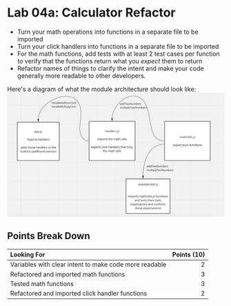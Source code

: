 Lab 04a: Calculator Refactor
===

- Turn your math operations into functions in a separate file to be imported
- Turn your click handlers into functions in a separate file to be imported
- For the math functions, add tests with at least 2 test cases per function to verify that the functions return what you _expect_ them to return
- Refactor names of things to clarify the intent and make your code generally more readable to other developers.

Here's a diagram of what the module architecture should look like:
![](./import-export.png)

## Points Break Down

Looking For | Points (10)
:--|--:
Variables with clear intent to make code more readable | 2
Refactored and imported math functions | 3
Tested math functions | 3
Refactored and imported click handler functions | 2
